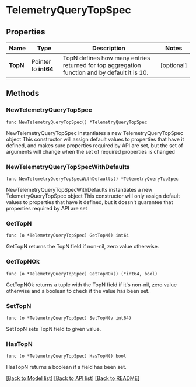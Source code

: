 # TelemetryQueryTopSpec

## Properties

Name | Type | Description | Notes
------------ | ------------- | ------------- | -------------
**TopN** | Pointer to **int64** | TopN defines how many entries returned for top aggregation function and by default it is 10. | [optional] 

## Methods

### NewTelemetryQueryTopSpec

`func NewTelemetryQueryTopSpec() *TelemetryQueryTopSpec`

NewTelemetryQueryTopSpec instantiates a new TelemetryQueryTopSpec object
This constructor will assign default values to properties that have it defined,
and makes sure properties required by API are set, but the set of arguments
will change when the set of required properties is changed

### NewTelemetryQueryTopSpecWithDefaults

`func NewTelemetryQueryTopSpecWithDefaults() *TelemetryQueryTopSpec`

NewTelemetryQueryTopSpecWithDefaults instantiates a new TelemetryQueryTopSpec object
This constructor will only assign default values to properties that have it defined,
but it doesn't guarantee that properties required by API are set

### GetTopN

`func (o *TelemetryQueryTopSpec) GetTopN() int64`

GetTopN returns the TopN field if non-nil, zero value otherwise.

### GetTopNOk

`func (o *TelemetryQueryTopSpec) GetTopNOk() (*int64, bool)`

GetTopNOk returns a tuple with the TopN field if it's non-nil, zero value otherwise
and a boolean to check if the value has been set.

### SetTopN

`func (o *TelemetryQueryTopSpec) SetTopN(v int64)`

SetTopN sets TopN field to given value.

### HasTopN

`func (o *TelemetryQueryTopSpec) HasTopN() bool`

HasTopN returns a boolean if a field has been set.


[[Back to Model list]](../README.md#documentation-for-models) [[Back to API list]](../README.md#documentation-for-api-endpoints) [[Back to README]](../README.md)


